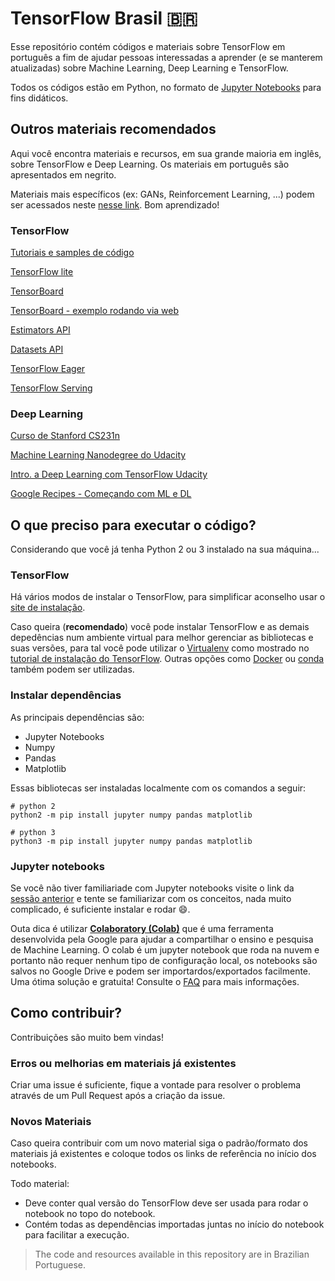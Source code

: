 # TensorFlow Brasil :brazil:

Esse repositório contém códigos e materiais sobre TensorFlow em português a fim de ajudar pessoas interessadas a aprender (e se manterem atualizadas) sobre Machine Learning, Deep Learning e TensorFlow.

Todos os códigos estão em Python, no formato de [Jupyter Notebooks](http://jupyter-notebook-beginner-guide.readthedocs.io/en/latest/what_is_jupyter.html) para fins didáticos.

## Outros materiais recomendados

Aqui você encontra materiais e recursos, em sua grande maioria em inglês, sobre TensorFlow e Deep Learning. Os materiais em português são apresentados em negrito.

Materiais mais específicos (ex: GANs, Reinforcement Learning, ...) podem ser acessados neste [nesse link](https://github.com/mari-linhares/DeepLearning). Bom aprendizado!

### TensorFlow

[Tutoriais e samples de código](https://www.tensorflow.org)

[TensorFlow lite](https://www.tensorflow.org/mobile/tflite/)

[TensorBoard](https://www.tensorflow.org/get_started/summaries_and_tensorboard)

[TensorBoard - exemplo rodando via web](projector.tensorflow.org)

[Estimators API](https://www.tensorflow.org/extend/estimators)

[Datasets API](https://www.tensorflow.org/programmers_guide/datasets)

[TensorFlow Eager](https://github.com/tensorflow/tensorflow/blob/master/tensorflow/contrib/eager/README.md)

[TensorFlow Serving](https://www.tensorflow.org/serving/)

### Deep Learning

[Curso de Stanford CS231n](https://cs231n.github.io)

[Machine Learning Nanodegree do Udacity](https://goo.gl/ODpXj4)

[Intro. a Deep Learning com TensorFlow Udacity](https://goo.gl/iHssII)

[Google Recipes - Começando com ML e DL](https://goo.gl/KewA03)


## O que preciso para executar o código?

Considerando que você já tenha Python 2 ou 3 instalado na sua máquina...

### TensorFlow

Há vários modos de instalar o TensorFlow, para simplificar aconselho usar o [site de instalação](https://www.tensorflow.org/install/).

Caso queira (**recomendado**) você pode instalar TensorFlow e as demais depedências num ambiente virtual para melhor gerenciar as bibliotecas e suas versões, para tal você pode utilizar o [Virtualenv](https://virtualenv.pypa.io/en/stable/) como mostrado no [tutorial de instalação do TensorFlow](https://www.tensorflow.org/install/install_linux#installing_with_virtualenv). Outras opções como [Docker](https://www.docker.com/) ou [conda](https://conda.io/docs/index.html) também podem ser utilizadas.

### Instalar dependências

As principais dependências são:
  * Jupyter Notebooks
  * Numpy
  * Pandas
  * Matplotlib

Essas bibliotecas ser instaladas localmente com os comandos a seguir:
```
# python 2
python2 -m pip install jupyter numpy pandas matplotlib
```
```
# python 3
python3 -m pip install jupyter numpy pandas matplotlib
```

### Jupyter notebooks

Se você não tiver familiariade com Jupyter notebooks visite o link da [sessão anterior](https://github.com/mari-linhares/tensorflow-brasil#tensorflow-brasil-brazil) e tente se familiarizar com os conceitos, nada muito complicado, é suficiente instalar e rodar :smile:.

Outa dica é utilizar [**Colaboratory (Colab)**](https://colaboratory.jupyter.org) que é uma ferramenta desenvolvida pela Google para ajudar a compartilhar o ensino e pesquisa de Machine Learning. O colab é um jupyter notebook que roda na nuvem e portanto não requer nenhum tipo de configuração local, os notebooks são salvos no Google Drive e podem ser importardos/exportados facilmente. Uma ótima solução e gratuita! Consulte o [FAQ](https://research.google.com/colaboratory/faq.html) para mais informações.

## Como contribuir?

Contribuições são muito bem vindas!

### Erros ou melhorias em materiais já existentes

Criar uma issue é suficiente, fique a vontade para resolver o problema através de um Pull Request após a criação da issue.

### Novos Materiais

Caso queira contribuir com um novo material siga o padrão/formato dos materiais já existentes e coloque todos os links de referência no início dos notebooks.

Todo material:

* Deve conter qual versão do TensorFlow deve ser usada para rodar o notebook no topo do notebook.
* Contém todas as dependências importadas juntas no início do notebook para facilitar a execução.

> The code and resources available in this repository are in Brazilian Portuguese.
